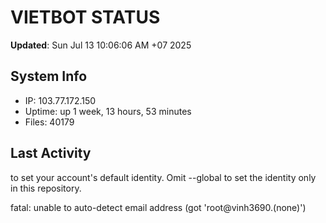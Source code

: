 # VIETBOT STATUS
**Updated**: Sun Jul 13 10:06:06 AM +07 2025

## System Info
- IP: 103.77.172.150
- Uptime: up 1 week, 13 hours, 53 minutes
- Files: 40179

## Last Activity

to set your account's default identity.
Omit --global to set the identity only in this repository.

fatal: unable to auto-detect email address (got 'root@vinh3690.(none)')
